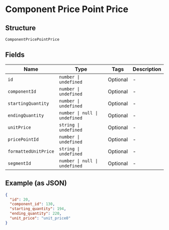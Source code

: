 
# Component Price Point Price

## Structure

`ComponentPricePointPrice`

## Fields

| Name | Type | Tags | Description |
|  --- | --- | --- | --- |
| `id` | `number \| undefined` | Optional | - |
| `componentId` | `number \| undefined` | Optional | - |
| `startingQuantity` | `number \| undefined` | Optional | - |
| `endingQuantity` | `number \| null \| undefined` | Optional | - |
| `unitPrice` | `string \| undefined` | Optional | - |
| `pricePointId` | `number \| undefined` | Optional | - |
| `formattedUnitPrice` | `string \| undefined` | Optional | - |
| `segmentId` | `number \| null \| undefined` | Optional | - |

## Example (as JSON)

```json
{
  "id": 20,
  "component_id": 130,
  "starting_quantity": 194,
  "ending_quantity": 220,
  "unit_price": "unit_price0"
}
```

